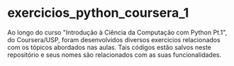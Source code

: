 # exercicios_python_coursera_1
Ao longo do curso "Introdução à Ciência da Computação com Python Pt.1", do Coursera/USP, foram desenvolvidos diversos exercicios relacionados com os tópicos abordados nas aulas. Tais códigos estão salvos neste repositório e seus nomes são relacionados com as suas funcionalidades.
